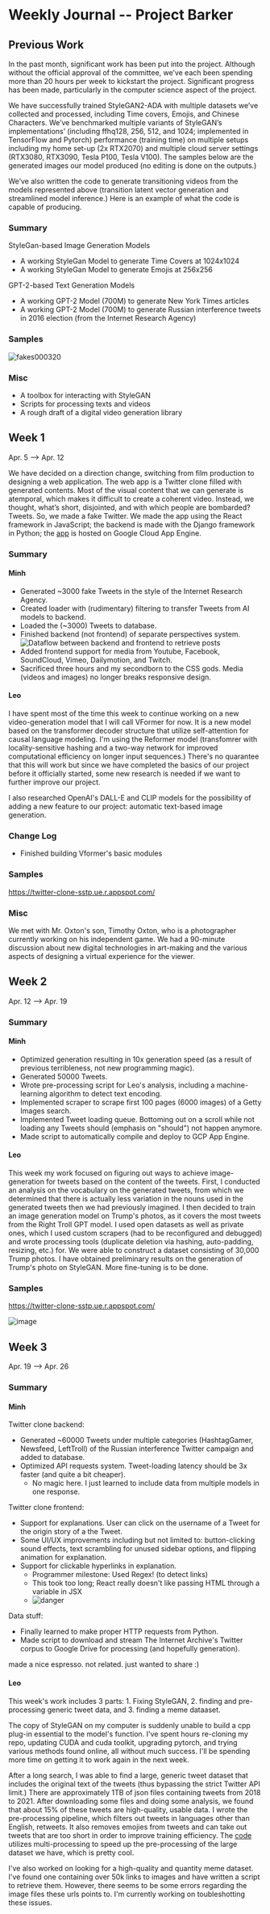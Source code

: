 # Weekly Journal -- Project Barker

## Previous Work
In the past month, significant work has been put into the project. Although without the official approval of the committee, we’ve each been spending more than 20 hours per week to kickstart the project. Significant progress has been made, particularly in the computer science aspect of the project.

We have successfully trained StyleGAN2-ADA with multiple datasets we’ve collected and processed, including Time covers, Emojis, and Chinese Characters. We’ve benchmarked multiple variants of StyleGAN’s implementations’ (including ffhq128, 256, 512, and 1024; implemented in TensorFlow and Pytorch) performance (training time) on multiple setups including my home set-up (2x RTX2070) and multiple cloud server settings (RTX3080, RTX3090, Tesla P100, Tesla V100). The samples below are the generated images our model produced (no editing is done on the outputs.)

We’ve also written the code to generate transitioning videos from the models represented above (transition latent vector generation and streamlined model inference.) Here is an example of what the code is capable of producing.

### Summary
StyleGan-based Image Generation Models
- A working StyleGan Model to generate Time Covers at 1024x1024
- A working StyleGan Model to generate Emojis at 256x256

GPT-2-based Text Generation Models
- A working GPT-2 Model (700M) to generate New York Times articles
- A working GPT-2 Model (700M) to generate Russian interference tweets in 2016 election (from the Internet Research Agency)

### Samples
![fakes000320](https://user-images.githubusercontent.com/44302577/109961804-6499e000-7d25-11eb-94fb-e51e79bcc87e.png)

### Misc
- A toolbox for interacting with StyleGAN
- Scripts for processing texts and videos
- A rough draft of a digital video generation library

## Week 1
Apr. 5 --> Apr. 12

We have decided on a direction change, switching from film production to designing a web application. The web app is a Twitter clone filled with generated contents. Most of the visual content that we can generate is atemporal, which makes it difficult to create a coherent video. Instead, we thought, what’s short, disjointed, and with which people are bombarded? Tweets. So, we made a fake Twitter. We made the app using the React framework in JavaScript; the backend is made with the Django framework in Python; the [app](https://twitter-clone-sstp.ue.r.appspot.com/) is hosted on Google Cloud App Engine.
### Summary
#### Minh
- Generated ~3000 fake Tweets in the style of the Internet Research Agency.
- Created loader with (rudimentary) filtering to transfer Tweets from AI models to backend.
- Loaded the (~3000) Tweets to database.
- Finished backend (not frontend) of separate perspectives system. 
![Dataflow between backend and frontend to retrieve posts](https://user-images.githubusercontent.com/64875104/114307141-2c5b8f00-9a93-11eb-91bf-d93eea85b364.png)
- Added frontend support for media from Youtube, Facebook, SoundCloud, Vimeo, Dailymotion, and Twitch.
- Sacrificed three hours and my secondborn to the CSS gods. Media (videos and images) no longer breaks responsive design.

#### Leo
I have spent most of the time this week to continue working on a new video-generation model that I will call VFormer for now. It is a new model based on the transformer decoder structure that utilize self-attention for causal language modeling. I'm using the Reformer model (transfomrer with locality-sensitive hashing and a two-way network for improved computational efficiency on longer input sequences.) There's no quarantee that this will work but since we have completed the basics of our project before it officially started, some new research is needed if we want to further improve our project.

I also researched OpenAI's DALL-E and CLIP models for the possibility of adding a new feature to our project: automatic text-based image generation.

### Change Log
- Finished building Vformer's basic modules

### Samples
https://twitter-clone-sstp.ue.r.appspot.com/

### Misc
We met with Mr. Oxton's son, Timothy Oxton, who is a photographer currently working on his independent game. We had a 90-minute discussion about new digital technologies in art-making and the various aspects of designing a virtual experience for the viewer.

## Week 2
Apr. 12 --> Apr. 19

### Summary
#### Minh
- Optimized generation resulting in 10x generation speed (as a result of previous terribleness, not new programming magic).
- Generated 50000 Tweets.
- Wrote pre-processing script for Leo's analysis, including a machine-learning algorithm to detect text encoding.
- Implemented scraper to scrape first 100 pages (6000 images) of a Getty Images search.
- Implemented Tweet loading queue. Bottoming out on a scroll while not loading any Tweets should (emphasis on "should") not happen anymore.
- Made script to automatically compile and deploy to GCP App Engine.

#### Leo
This week my work focused on figuring out ways to achieve image-generation for tweets based on the content of the tweets. First, I conducted an analysis on the vocabulary on the generated tweets, from which we determined that there is actually less variation in the nouns used in the generated tweets then we had previously imagined. I then decided to train an image generation model on Trump's photos, as it covers the most tweets from the Right Troll GPT model. I used open datasets as well as private ones, which I used custom scrapers (had to be reconfigured and debugged) and wrote processing tools (duplicate deletion via hashing, auto-padding, resizing, etc.) for. We were able to construct a dataset consisting of 30,000 Trump photos. I have obtained preliminary results on the generation of Trump's photo on StyleGAN. More fine-tuning is to be done. 

### Samples
https://twitter-clone-sstp.ue.r.appspot.com/

![image](https://user-images.githubusercontent.com/44302577/115158761-64ca2100-a0c2-11eb-89c9-54a16992da2e.png)

## Week 3
Apr. 19 --> Apr. 26

### Summary
#### Minh
Twitter clone backend:
- Generated ~60000 Tweets under multiple categories (HashtagGamer, Newsfeed, LeftTroll) of the Russian interference Twitter campaign and added to database.
- Optimized API requests system. Tweet-loading latency should be 3x faster (and quite a bit cheaper). 
  - No magic here. I just learned to include data from multiple models in one response.

Twitter clone frontend:
- Support for explanations. User can click on the username of a Tweet for the origin story of a the Tweet.
- Some UI/UX improvements including but not limited to: button-clicking sound effects, text scrambling for unused sidebar options, and flipping animation for explanation.
- Support for clickable hyperlinks in explanation. 
  -   Programmer milestone: Used Regex! (to detect links)
  -   This took too long; React really doesn't like passing HTML through a variable in JSX
  -   ![danger](https://user-images.githubusercontent.com/64875104/115997062-83cf2400-a596-11eb-84ac-4578e572beb3.png)

Data stuff:
- Finally learned to make proper HTTP requests from Python.
- Made script to download and stream The Internet Archive's Twitter corpus to Google Drive for processing (and hopefully generation).

made a nice espresso. not related. just wanted to share :)


#### Leo
This week's work includes 3 parts: 1. Fixing StyleGAN, 2. finding and pre-processing generic tweet data, and 3. finding a meme dataaset. 

The copy of StyleGAN on my computer is suddenly unable to build a cpp plug-in essential to the model's function. I've spent hours re-cloning my repo, updating CUDA and cuda toolkit, upgrading pytorch, and trying various methods found online, all without much success. I'll be spending more time on getting it to work again in the next week. 

After a long search, I was able to find a large, generic tweet dataset that includes the original text of the tweets (thus bypassing the strict Twitter API limit.) There are approximately 1TB of json files containing tweets from 2018 to 2021. After downloading some files and doing some analysis, we found that about 15% of these tweets are high-quality, usable data. I wrote the pre-processing pipeline, which filters out tweets in languages other than English, retweets. It also removes emojies from tweets and can take out tweets that are too short in order to improve training efficiency. The [code](https://github.com/LeoLinRui/SSTP/blob/main/utils/Twitter_Js_Load.py) utilizes multi-processing to speed up the pre-processing of the large dataset we have, which is pretty cool. 

I've also worked on looking for a high-quality and quantity meme dataset. I've found one containing over 50k links to images and have written a script to retrieve them. However, there seems to be some errors regarding the image files these urls points to. I'm currently working on toubleshotting these issues.
